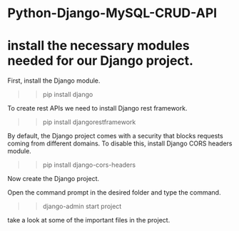 # Python-Django-MySQL-CRUD-API
# install the necessary modules needed for our Django project.


First,  install the Django module.

>> pip install django

To create rest APIs we need to install Django rest framework.

>> pip install djangorestframework

By default, the Django project comes with a security that blocks requests coming from different domains. To disable this, install Django CORS headers module.

>> pip install django-cors-headers

Now create the Django project.

Open the command prompt in the desired folder and type the command.

>> django-admin start project <name of the project>

 take a look at some of the important files in the project.



